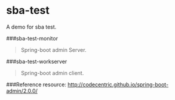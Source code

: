 # sba-test

A demo for sba test.

###sba-test-monitor
>Spring-boot admin Server.

###sba-test-workserver
>Spring-boot admin client.

###Reference resource:
http://codecentric.github.io/spring-boot-admin/2.0.0/


